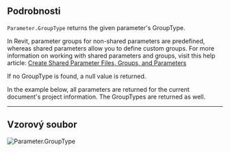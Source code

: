 ## Podrobnosti
`Parameter.GroupType` returns the given parameter's GroupType.

In Revit, parameter groups for non-shared parameters are predefined, whereas shared parameters allow you to define custom groups. For more information on working with shared parameters and groups, visit this help article: [Create Shared Parameter Files, Groups, and Parameters](https://help.autodesk.com/view/RVT/2025/ENU/?guid=GUID-94EA2B8E-2C00-4D29-8D5A-C7C6664DE9CE)

If no GroupType is found, a null value is returned.

In the example below, all parameters are returned for the current document's project information. The GroupTypes are returned as well.
___
## Vzorový soubor

![Parameter.GroupType](./Revit.Elements.Parameter.GroupType_img.jpg)
